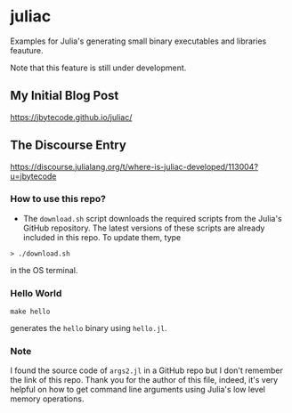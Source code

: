 # juliac

Examples for Julia's generating small binary executables and libraries feauture.

Note that this feature is still under development.

## My Initial Blog Post

https://jbytecode.github.io/juliac/

## The Discourse Entry

https://discourse.julialang.org/t/where-is-juliac-developed/113004?u=jbytecode

### How to use this repo?

- The `download.sh` script downloads the required scripts from the Julia's GitHub repository. The latest versions of these scripts are already included in this repo. To update them, type

```shell
> ./download.sh
```

in the OS terminal.

### Hello World

```shell
make hello
```

generates the `hello` binary using `hello.jl`. 

### Note

I found the source code of `args2.jl` in a GitHub repo but I don't remember the link of this repo. Thank you for the author of this file, indeed, it's very helpful on how to get command line arguments using Julia's low level memory operations.